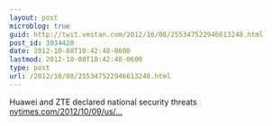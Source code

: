 ```yaml
---
layout: post
microblog: true
guid: http://twit.vmstan.com/2012/10/08/255347522946613248.html
post_id: 3034420
date: 2012-10-08T10:42:48-0600
lastmod: 2012-10-08T10:42:48-0600
type: post
url: /2012/10/08/255347522946613248.html
---
```

Huawei and ZTE declared national security threats <a href="http://www.nytimes.com/2012/10/09/us/us-panel-calls-huawei-and-zte-national-security-threat.html?_r=0">nytimes.com/2012/10/09/us/…</a>
